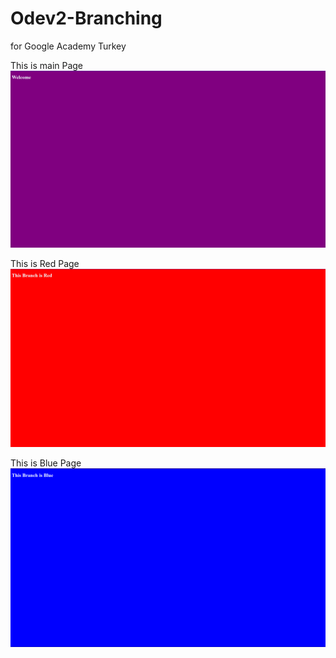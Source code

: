 # Odev2-Branching
for Google Academy Turkey

This is main Page
![This is main branch](welcome.png)

This is Red Page
![This is Red branch](red.png)

This is Blue Page
![This is blue branch](blue.png)
